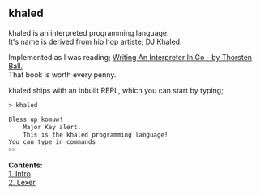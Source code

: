 ## khaled          


khaled is an interpreted programming language.           
It's name is derived from hip hop artiste; DJ Khaled.                      

Implemented as I was reading;  [Writing An Interpreter In Go - by Thorsten Ball.](https://interpreterbook.com/)   
That book is worth every penny.             

khaled ships with an inbuilt REPL, which you can start by typing;             

`> khaled`
```bash
Bless up komuw! 
	Major Key alert. 
	This is the khaled programming language!
You can type in commands
>> 
```


**Contents:**          
[1. Intro](1.Intro.md)  
[2. Lexer](2.Lexing.md)  


